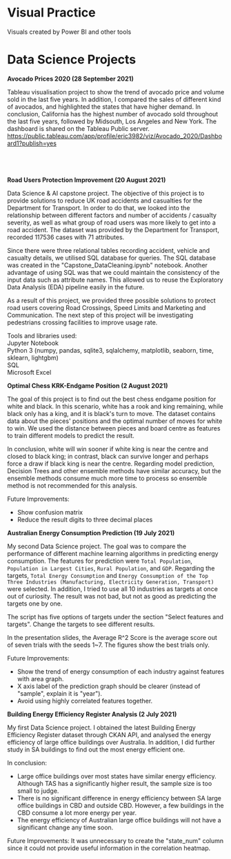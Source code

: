 # Visual Practice

Visuals created by Power BI and other tools

# Data Science Projects

**Avocado Prices 2020 (28 September 2021)**

Tableau visualisation project to show the trend of avocado price and volume sold in the last five years. In addition, I compared the sales of different kind of avocados, and highlighted the states that have higher demand. In conclusion, California has the highest number of avocado sold throughout the last five years, followed by Midsouth, Los Angeles and New York. The dashboard is shared on the Tableau Public server. https://public.tableau.com/app/profile/eric3982/viz/Avocado_2020/Dashboard1?publish=yes
<br/>
<br/>
<br/>
<br/>
<br/>
**Road Users Protection Improvement (20 August 2021)**

Data Science & AI capstone project. The objective of this project is to provide solutions to reduce UK road accidents and casualties for the Department for Transport. In order to do that, we looked into the relationship between different factors and number of accidents / casualty severity, as well as what group of road users was more likely to get into a road accident. The dataset was provided by the Department for Transport, recorded 117536 cases with 71 attributes.

Since there were three relational tables recording accident, vehicle and casualty details, we utilised SQL database for queries. The SQL database was created in the "Capstone_DataCleaning.ipynb" notebook. Another advantage of using SQL was that we could maintain the consistency of the input data such as attribute names. This allowed us to reuse the Exploratory Data Analysis (EDA) pipeline easily in the future.

As a result of this project, we provided three possible solutions to protect road users covering Road Crossings, Speed Limits and Marketing and Communication. The next step of this project will be investigating pedestrians crossing facilities to improve usage rate.

Tools and libraries used:  
Jupyter Notebook  
Python 3 (numpy, pandas, sqlite3, sqlalchemy, matplotlib, seaborn, time, sklearn, lightgbm)  
SQL  
Microsoft Excel


**Optimal Chess KRK-Endgame Position (2 August 2021)**

The goal of this project is to find out the best chess endgame position for white and black. In this scenario, white has a rook and king remaining, while black only has a king, and it is black's turn to move. The dataset contains data about the pieces' positions and the optimal number of moves for white to win. We used the distance between pieces and board centre as features to train different models to predict the result.

In conclusion, white will win sooner if white king is near the centre and closed to black king; in contrast, black can survive longer and perhaps force a draw if black king is near the centre. Regarding model prediction, Decision Trees and other ensemble methods have similar accuracy, but the ensemble methods consume much more time to process so ensemble method is not recommended for this analysis.

Future Improvements:
- Show confusion matrix
- Reduce the result digits to three decimal places


**Australian Energy Consumption Prediction (19 July 2021)**

My second Data Science project. The goal was to compare the performance of different machine learning algorithms in predicting energy consumption. The features for prediction were `Total Population`, `Population in Largest Cities`, `Rural Population`, and `GDP`. Regarding the targets, `Total Energy Consumption` and `Energy Consumption of the Top Three Industries (Manufacturing, Electricity Generation, Transport)` were selected. In addition, I tried to use all 10 industries as targets at once out of curiosity. The result was not bad, but not as good as predicting the targets one by one.

The script has five options of targets under the section "Select features and targets". Change the targets to see different results.

In the presentation slides, the Average R^2 Score is the average score out of seven trials with the seeds 1~7. The figures show the best trials only.

Future Improvements: 
- Show the trend of energy consumption of each industry against features with area graph.
- X axis label of the prediction graph should be clearer (instead of "sample", explain it is "year").
- Avoid using highly correlated features together.


**Building Energy Efficiency Register Analysis (2 July 2021)**

My first Data Science project. I obtained the latest Building Energy Efficiency Register dataset through CKAN API, and analysed the energy efficiency of large office buildings over Australia. In addition, I did further study in SA buildings to find out the most energy efficient one.

In conclusion:
- Large office buildings over most states have similar energy efficiency. Although TAS has a significantly higher result, the sample size is too small to judge.
- There is no significant difference in energy efficiency between SA large office buildings in CBD and outside CBD. However, a few buildings in the CBD consume a lot more energy per year.
- The energy efficiency of Australian large office buildings will not have a significant change any time soon.

Future Improvements: It was unnecessary to create the "state_num" column since it could not provide useful information in the correlation heatmap.

